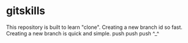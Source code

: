 # gitskills
This repository is built to learn "clone".
Creating a new branch id so fast.
Creating a new branch is quick and simple.
push push push ^_^
